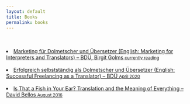 ```yaml
---
layout: default
title: Books
permalink: books
---
```

<br>
<br>
<li><a href="https://www.bdue-fachverlag.de/detail_book/80" target="_blank" title="Link in German.">Marketing für Dolmetscher und Übersetzer (English: Marketing for Interpreters and Translators) – BDÜ, Birgit Golms <small>currently reading</small></a></li>  
<br>
<li><a href="https://www.bdue-fachverlag.de/detail_book/99" target="_blank" title="Link in German.">Erfolgreich selbstständig als Dolmetscher und Übersetzer (English: Successful Freelancing as a Translator) – BDÜ <small>April 2020</small></a></li>  
<br>
<li><a href="https://www.amazon.co.uk/That-Fish-Your-Ear-Translation/dp/0241954304/ref=sr_1_1?dchild=1&keywords=Is+That+a+Fish+in+Your+Ear%3F+Translation+and+the+Meaning+of+Everything&qid=1590498089&quartzVehicle=842-813&replacementKeywords=that+a+fish+in+your+ear%3F+translation+and+the+meaning+of+everything&sr=8-1" target="_blank">Is That a Fish in Your Ear? Translation and the Meaning of Everything – David Bellos <small>August 2016</small></a></li>